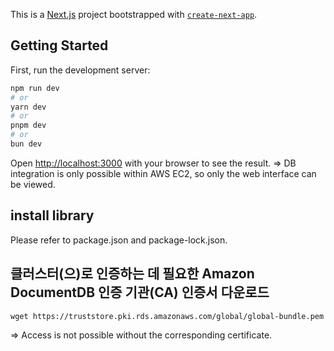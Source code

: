 This is a [Next.js](https://nextjs.org) project bootstrapped with [`create-next-app`](https://nextjs.org/docs/app/api-reference/cli/create-next-app).

## Getting Started

First, run the development server:

```bash
npm run dev
# or
yarn dev
# or
pnpm dev
# or
bun dev
```

Open [http://localhost:3000](http://localhost:3000) with your browser to see the result.
=> DB integration is only possible within AWS EC2, so only the web interface can be viewed.

## install library

Please refer to package.json and package-lock.json.

## 클러스터(으)로 인증하는 데 필요한 Amazon DocumentDB 인증 기관(CA) 인증서 다운로드
```
wget https://truststore.pki.rds.amazonaws.com/global/global-bundle.pem
```

=> Access is not possible without the corresponding certificate.
